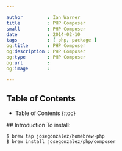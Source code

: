 ```yaml
---

author         : Ian Warner
title          : PHP Composer
small          : PHP Composer
date           : 2014-02-10
tags           : [ php, package ]
og:title       : PHP Composer
og:description : PHP Composer
og:type        : PHP Composer
og:url         :
og:image       :

---
```


## Table of Contents
* Table of Contents
{:toc}

## Introduction
To install:

    $ brew tap josegonzalez/homebrew-php
    $ brew install josegonzalez/php/composer